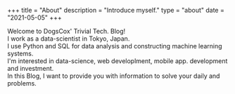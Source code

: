 +++
title = "About"
description = "Introduce myself."
type = "about"
date = "2021-05-05"
+++

Welcome to DogsCox' Trivial Tech. Blog!  
I work as a data-scientist in Tokyo, Japan.  
I use Python and SQL for data analysis and constructing machine learning systems.  
I'm interested in data-science, web developlment, mobile app. development and investment.  
In this Blog, I want to provide you with information to solve your daily and problems.
